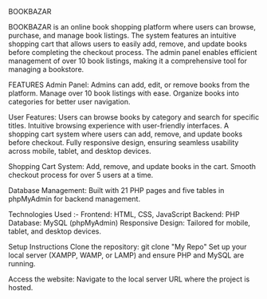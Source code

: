 BOOKBAZAR

BOOKBAZAR is an online book shopping platform where users can browse, purchase, 
and manage book listings. The system features an intuitive shopping cart that allows users to easily add, 
remove, and update books before completing the checkout process. The admin panel enables efficient management
of over 10 book listings, making it a comprehensive tool for managing a bookstore.

FEATURES
Admin Panel:
  Admins can add, edit, or remove books from the platform.
  Manage over 10 book listings with ease.
  Organize books into categories for better user navigation.
  
User Features:
  Users can browse books by category and search for specific titles.
  Intuitive browsing experience with user-friendly interfaces.
  A shopping cart system where users can add, remove, and update books before checkout.
  Fully responsive design, ensuring seamless usability across mobile, tablet, and desktop devices.
  
Shopping Cart System:
  Add, remove, and update books in the cart.
  Smooth checkout process for over 5 users at a time.
  
Database Management:
  Built with 21 PHP pages and five tables in phpMyAdmin for backend management.
  
Technologies Used :- 
  Frontend: HTML, CSS, JavaScript
  Backend: PHP
  Database: MySQL (phpMyAdmin)
  Responsive Design: Tailored for mobile, tablet, and desktop devices.
  
Setup Instructions
  Clone the repository:
  git clone "My Repo"
  Set up your local server (XAMPP, WAMP, or LAMP) and ensure PHP and MySQL are running.

Access the website:
  Navigate to the local server URL where the project is hosted.
